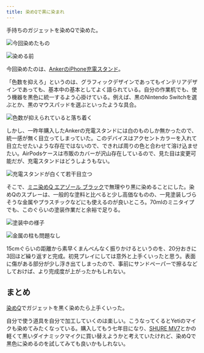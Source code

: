 ```yaml
---
title: 染めQで黒に染まれ
---
```

手持ちのガジェットを染めQで染めた。

![](https://lh6.googleusercontent.com/8KANkDq5JLcxSNM2mG4LvsOZT6Xze0I06Byp2InCKxJTUTGpK4eTEybXy0-VFnt3M0N1k47CrcD4n2xELjFmqsgtwjhjT10nZKoEL2YmTEacDu7RgMQgxG1mW1kvRW4b5Lq1AhzeCtuNSxuePQ "今回染めたもの")

![](https://lh4.googleusercontent.com/mgPLWUImgzx0XOfftET_NP0Gk4ZywnBCyogLXxvBKJNFcN05H65EdMPSqihFnLogJ_HVjJ7eJyoKKxWDzVWyMBe5oNAtxcf-WNl1shFI7-rqh5qJu841v90eKwyFxJrJMyqTjTGnhmBBcSmW0Q "染める前")

今回染めたのは、[AnkerのiPhone充電スタンド](https://r7kamura.com/articles/2021-09-06-anker-iphone-stand)。

「色数を抑えろ」というのは、グラフィックデザインであってもインテリアデザインであっても、基本中の基本としてよく語られている。自分の作業机でも、使う機器を黒色に統一するよう心掛けている。例えば、黒のNintendo Switchを選ぶとか、黒のマウスパッドを選ぶといったような具合。

![](https://lh3.googleusercontent.com/nkn3LIuD0nQxqiRGGaY4I5u6npGf35UKMbWtv6Z03C8_qBgZYmLnQC7CtYIUzRTRsSj5CyBAc5oG2ufgycaB2RIWvyILSQ1_OJ4Zq787-IKVYRsgdRGfbAYOAUgnPCjEibdSpDb39AtxBEN5WQ "色数が抑えられていると落ち着く")

しかし、一昨年購入したAnkerの充電スタンドには白のものしか無かったので、統一感が無く目立ってしまっていた。このデバイスはアクセントカラーを入れて目立たせたいような存在ではないので、できれば周りの色と合わせて溶け込ませたい。AirPodsケースは市販のカバーが沢山存在しているので、見た目は変更可能だが、充電スタンドはどうしようもない。

![](https://lh6.googleusercontent.com/39ji_k7c5YTu_YA4pvlKrikmCqzLZbfhwgcSWZPhzbVK2e3o1EIAKteErD6fFw4e8PH1H24a9wHRcaLh3APJrLF8BX2gdbR0dniUjabt1bmikZXo77etML3x27Ai1Qh5KDFcxNw2Ty0_l1r4Gw "充電スタンドが白くて若干目立つ")

そこで、[ミニ染めQ エアゾール ブラック](https://www.amazon.co.jp/dp/B003QMFUKO)で無理やり黒に染めることにした。染めQのスプレーは、一般的な塗料と比べると少し高価なものの、一見塗装しづらそうな金属やプラスチックなどにも使えるのが良いところ。70mlのミニタイプでも、このぐらいの塗装作業だと余裕で足りる。

![](https://lh4.googleusercontent.com/UiND7d4nV6kchN2B067hJVyLIQ-63mkbhJ5AKUZl7xedeCZDnzwMRTflGjzAQmgIEAvYlfj1mlk7s0CyHB1m-ao5_is99fYx-iruHhCkyvv-vdD9B_gDTPRGOGnzBSEYz3jdmIFpmxW6c4MAyw "塗装中の様子")

![](https://lh5.googleusercontent.com/_5hLoPvlpe7vRrbKmZqc1bj09u9EEhP7mPfOS27DqAHztE24rinOKgoscC3qd1JMr09e5yzU19MDW3DKjfGdigrAt_TNe_lQPMVuRcX_OoXTtwEPcgVGFWGBuDbTs8TnfttNyj3EZpdUYMWSBg "金属の柱も問題なし")

15cmぐらいの距離から素早くまんべんなく振りかけるというのを、20分おきに3回ほど繰り返すと完成。初見プレイにしては意外と上手くいったと思う。表面に傷がある部分が少し浮き出てしまったので、事前にサンドペーパーで擦るなどしておけば、より完成度が上がったかもしれない。

まとめ
---

[染めQ](https://www.amazon.co.jp/dp/B003QMFUKO)でガジェットを黒く染めたら上手くいった。

自分で使う道具を自分で加工していくのは楽しい。こうなってくるとYetiのマイクも染めてみたくなっている。購入してもう七年目になり、[SHURE MV7](https://www.amazon.co.jp/dp/B08KY7G1GV)とかの軽くて黒いダイナミックマイクに買い替えようかと考えていたけれど、染めQで黒色に染めるのを試してみても良いかもしれない。
